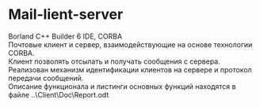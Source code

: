 # Mail-lient-server
Borland C++ Builder 6 IDE, CORBA
<br>Почтовые клиент и сервер, взаимодействующие на основе технологии СORBA.
<br>Клиент позволять отсылать и получать сообщения с сервера.
<br>Реализован механизм идентификации клиентов на сервере и протокол передачи сообщений.
<br>Описание функционала и листинги основных функций находятся в файле ..\Client\Doc\Report.odt
